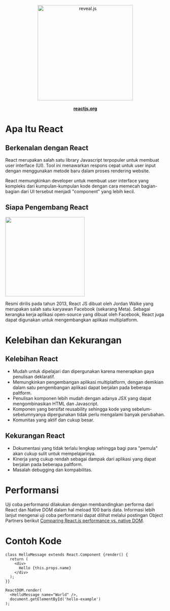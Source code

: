 <p align="center">
  <img src="img/react_logo.png" alt="reveal.js" height="300">
  <br><br>
  <b><a href="https://reactjs.org/">reactjs.org</a></b>
</p>

<h1>Apa Itu React</h1>

## Berkenalan dengan React
<p>React merupakan salah satu library Javascript terpopuler untuk membuat user interface (UI). Tool ini menawarkan respons cepat untuk user input dengan menggunakan metode baru dalam proses rendering website.</p>
<p>React memungkinkan developer untuk membuat user interface yang kompleks dari kumpulan-kumpulan kode dengan cara memecah bagian-bagian dari UI tersebut menjadi "component" yang lebih kecil.</p>

## Siapa Pengembang React
<img src="https://thediffpodcast.com/assets/images/jordan-2c43ff762e625d49ea58424e3e74188a.jpg" height="250"/>
<p>Resmi dirilis pada tahun 2013, React JS dibuat oleh Jordan Walke yang merupakan salah satu karyawan Facebook (sekarang Meta). Sebagai kerangka kerja aplikasi open-source yang dibuat oleh Facebook, React juga dapat digunakan untuk mengembangkan aplikasi multiplatform.</p>

<h1>Kelebihan dan Kekurangan</h1>

## Kelebihan React
- Mudah untuk dipelajari dan dipergunakan karena menerapkan gaya penulisan deklaratif.
- Memungkinkan pengembangan aplikasi multiplatform, dengan demikian dalam satu pengembangan aplikasi dapat berjalan pada beberapa paltform.
- Penulisan komponen lebih mudah dengan adanya JSX yang dapat mengombinasikan HTML dan Javascript.
- Komponen yang bersifat reusability sehingga kode yang sebelum-sebelumnyanya dipergunakan tidak perlu mengalami banyak perubahan.
- Komunitas yang aktif dan cukup besar.

## Kekurangan React
- Dokumentasi yang tidak terlalu lengkap sehingga bagi para "pemula" akan cukup sulit untuk mempelajarinya.
- Kinerja yang cukup rendah sebagai dampak dari aplikasi yang dapat berjalan pada beberapa paltform.
- Masalah debugging dan kompabilitas.

<h1>Performansi</h1>
<p>Uji coba performansi dilakukan dengan membandingkan performa dari React dan Native DOM dalam hal meload 100 baris data. Informasi lebih lanjut mengenai uji coba performansi dapat dilihat melalui postingan Object Partners berikut <a href="https://objectpartners.com/2015/11/19/comparing-react-js-performance-vs-native-dom/">Comparing React.js performance vs. native DOM</a>.</p>

<h1>Contoh Kode</h1>

```
class HelloMessage extends React.Component {render() {
  return (
    <div>
      Hello {this.props.name}
    </div>
  );
}}
					  
ReactDOM.render(
  <HelloMessage name="World" />,
  document.getElementById('hello-example')
);
 ```
